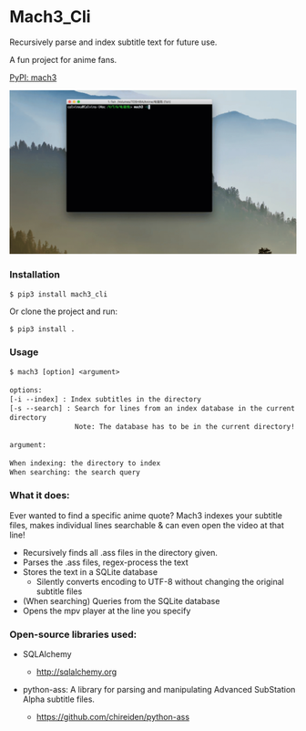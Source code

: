 # Mach3_Cli

Recursively parse and index subtitle text for future use.

A fun project for anime fans.

[PyPI: mach3](https://pypi.org/project/mach3/)

![usage](https://raw.githubusercontent.com/Calvin-Xu/mach3-cli/master/usage.gif)


### Installation

    $ pip3 install mach3_cli
    
Or clone the project and run:

    $ pip3 install .

### Usage

```
$ mach3 [option] <argument>

options:
[-i --index] : Index subtitles in the directory
[-s --search] : Search for lines from an index database in the current directory
                Note: The database has to be in the current directory!

argument:

When indexing: the directory to index
When searching: the search query
```
    
### What it does:

Ever wanted to find a specific anime quote? Mach3 indexes your subtitle files, makes individual lines searchable & can even open the video at that line!

* Recursively finds all .ass files in the directory given.
* Parses the .ass files, regex-process the text
* Stores the text in a SQLite database
    * Silently converts encoding to UTF-8 without changing the original subtitle files
* (When searching) Queries from the SQLite database
* Opens the mpv player at the line you specify

### Open-source libraries used:

* SQLAlchemy

  * <http://sqlalchemy.org>

* python-ass: A library for parsing and manipulating Advanced SubStation Alpha subtitle files.

  * https://github.com/chireiden/python-ass
